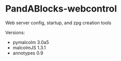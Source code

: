 # PandABlocks-webcontrol

Web server config, startup, and zpg creation tools

Versions:

- pymalcolm 3.0a5
- malcolmJS 1.3.1
- annotypes 0.9

